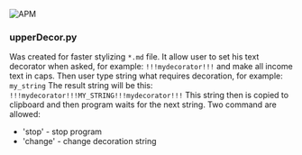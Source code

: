  ![APM](https://img.shields.io/badge/python-3.8-green?style=flat-square)

### upperDecor.py

Was created for faster stylizing `*.md` file. It allow user to set his text decorator when asked, for example: 
`!!!mydecorator!!!`
and make all income text in caps. Then user type string what requires decoration, for example:
`my_string`
The result string will be this: 
`!!!mydecorator!!!MY_STRING!!!mydecorator!!!`
This string then is copied to clipboard and then program waits for the next string. Two command are allowed:

- 'stop' - stop program
- 'change' - change decoration string
